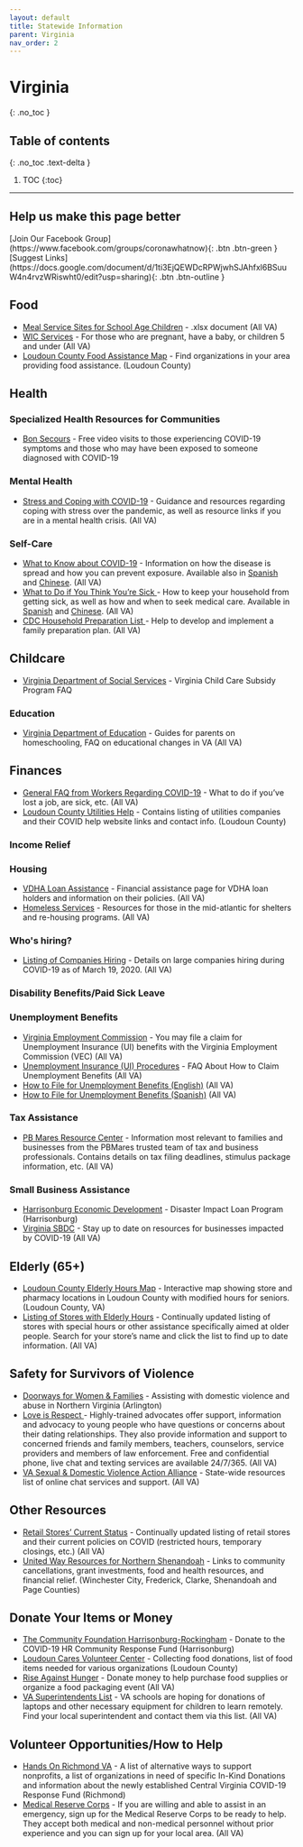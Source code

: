 ```yaml
---
layout: default
title: Statewide Information
parent: Virginia
nav_order: 2
---
```


# Virginia
{: .no_toc }

## Table of contents
{: .no_toc .text-delta }

1. TOC
{:toc}

---

## Help us make this page better
<span class="fs-5">
[Join Our Facebook Group](https://www.facebook.com/groups/coronawhatnow){: .btn .btn-green } [Suggest Links](https://docs.google.com/document/d/1ti3EjQEWDcRPWjwhSJAhfxl6BSuuW4n4rvzWRiswht0/edit?usp=sharing){: .btn .btn-outline }
</span>

## Food



*   [Meal Service Sites for School Age Children](http://www.doe.virginia.gov/support/nutrition/approved-meal-sites.xlsx) - .xlsx document (All VA)
*   [WIC Services](https://uwhr.org/files/galleries/WIC_COVID_Flyer.pdf) - For those who are pregnant, have a baby, or children 5 and under (All VA)
*   [Loudoun County Food Assistance Map](https://loudoungis.maps.arcgis.com/apps/webappviewer/index.html?id=6ed1f163061c43afa43b0a5b45bed1ab) - Find organizations in your area providing food assistance. (Loudoun County)


## Health


### Specialized Health Resources for Communities



*   [Bon Secours](https://blog.bonsecours.com/news/free-covid-19-video-visits/) - Free video visits to those experiencing COVID-19 symptoms and those who may have been exposed to someone diagnosed with COVID-19


### Mental Health



*   [Stress and Coping with COVID-19](https://www.cdc.gov/coronavirus/2019-ncov/daily-life-coping/managing-stress-anxiety.html?CDC_AA_refVal=https%3A%2F%2Fwww.cdc.gov%2Fcoronavirus%2F2019-ncov%2Fprepare%2Fmanaging-stress-anxiety.html) - Guidance and resources regarding coping with stress over the pandemic, as well as resource links if you are in a mental health crisis. (All VA)


### Self-Care



*   [What to Know about COVID-19](https://www.cdc.gov/coronavirus/2019-ncov/downloads/2019-ncov-factsheet.pdf) - Information on how the disease is spread and how you can prevent exposure.  Available also in [Spanish](https://www.cdc.gov/coronavirus/2019-ncov/downloads/2019-ncov-factsheet-sp.pdf) and [Chinese](https://www.cdc.gov/coronavirus/2019-ncov/downloads/2019-ncov-factsheet-chinese.pdf). (All VA)
*   [What to Do if You Think You’re Sick ](https://www.cdc.gov/coronavirus/2019-ncov/downloads/sick-with-2019-nCoV-fact-sheet.pdf)- How to keep your household from getting sick, as well as how and when to seek medical care. Available in [Spanish](https://www.cdc.gov/coronavirus/2019-ncov/downloads/sick-with-2019-nCoV-fact-sheet-sp.pdf) and [Chinese](https://www.cdc.gov/coronavirus/2019-ncov/downloads/sick-with-2019-nCoV-fact-sheet-chinese.pdf). (All VA)
*   [CDC Household Preparation List ](https://www.cdc.gov/coronavirus/2019-ncov/daily-life-coping/checklist-household-ready.html?CDC_AA_refVal=https%3A%2F%2Fwww.cdc.gov%2Fcoronavirus%2F2019-ncov%2Fcommunity%2Fhome%2Findex.html)- Help to develop and implement a family preparation plan. (All VA)


## Childcare



*   [Virginia Department of Social Services](https://www.dss.virginia.gov/geninfo/files/FAQs-Virginia_Subsidy_Program.pdf) - Virginia Child Care Subsidy Program FAQ


### Education



*   [Virginia Department of Education](http://www.doe.virginia.gov/support/health_medical/office/covid-19.shtml) - Guides for parents on homeschooling, FAQ on educational changes in VA (All VA)


## Finances



*   [General FAQ from Workers Regarding COVID-19](https://www.governor.virginia.gov/media/governorvirginiagov/governor-of-virginia/pdf/Frequently-Asked-Questions-from-Workers-Regarding-COVID-19.pdf) - What to do if you’ve lost a job, are sick, etc. (All VA)
*   [Loudoun County Utilities Help](https://www.loudoun.gov/5325/COVID-19-Utilities) - Contains listing of utilities companies and their COVID help website links and contact info. (Loudoun County)


### Income Relief


### Housing



*   [VDHA Loan Assistance](https://www.vhda.com/about/Pages/VH-COVID19-FAQs.aspx) - Financial assistance page for VDHA loan holders and information on their policies. (All VA)
*   [Homeless Services](https://www.voachesapeake.org/homeless) - Resources for those in the mid-atlantic for shelters and re-housing programs. (All VA)


### Who's hiring?



*   [Listing of Companies Hiring](https://www.wric.com/news/local-news/need-a-job-these-places-are-hiring-during-covid-19/) - Details on large companies hiring during COVID-19 as of March 19, 2020. (All VA)


### Disability Benefits/Paid Sick Leave


### Unemployment Benefits



*   [Virginia Employment Commission](http://www.vec.virginia.gov/node/11699) - You may file a claim for Unemployment Insurance (UI) benefits with the Virginia Employment Commission (VEC) (All VA)
*   [Unemployment Insurance (UI) Procedures](https://www.vec.virginia.gov/sites/default/files/documents/Information-on-claims-related-to-layoff-March-2020.pdf) - FAQ About How to Claim Unemployment Benefits (All VA)
*   [How to File for Unemployment Benefits (English)](https://uwhr.org/files/galleries/How_to_Apply_English_COVID-19_PDF.pdf) (All VA)
*   [How to File for Unemployment Benefits (Spanish)](https://uwhr.org/files/galleries/How_to_Apply_Spanish_COVID-19_PDF.pdf) (All VA)


### Tax Assistance



*   [PB Mares Resource Center](https://www.pbmares.com/covid-19-resource-center) - Information most relevant to families and businesses from the PBMares trusted team of tax and business professionals.  Contains details on tax filing deadlines, stimulus package information, etc. (All VA)


### Small Business Assistance



*   [Harrisonburg Economic Development](https://harrisonburgdevelopment.com/incentives-financing-2/) - Disaster Impact Loan Program (Harrisonburg)
*   [Virginia SBDC](http://www.valleysbdc.org/covid-19/) - Stay up to date on resources for businesses impacted by COVID-19 (All VA)


## Elderly (65+)



*   [Loudoun County Elderly Hours Map](https://loudoungis.maps.arcgis.com/apps/webappviewer/index.html?id=9b8b074dfdd246e0a9fbfc85c0f3b4db) - Interactive map showing store and pharmacy locations in Loudoun County with modified hours for seniors. (Loudoun County, VA)
*   [Listing of Stores with Elderly Hours](https://www.usatoday.com/story/money/2020/03/17/coronavirus-shopping-stores-introduce-time-for-vulnerable-elderly-pregnant/5074064002/) - Continually updated listing of stores with special hours or other assistance specifically aimed at older people.  Search for your store’s name and click the list to find up to date information. (All VA)


## Safety for Survivors of Violence



*   [Doorways for Women & Families](https://www.doorwaysva.org/get-help/) - Assisting with domestic violence and abuse in Northern Virginia (Arlington)
*   [Love is Respect ](https://www.loveisrespect.org/)- Highly-trained advocates offer support, information and advocacy to young people who have questions or concerns about their dating relationships. They also provide information and support to concerned friends and family members, teachers, counselors, service providers and members of law enforcement. Free and confidential phone, live chat and texting services are available 24/7/365. (All VA) 
*   [VA Sexual & Domestic Violence Action Alliance](http://www.vsdvalliance.org/resources-helpayuda/get-help/?view=mobile) -  State-wide resources list of online chat services and support. (All VA) 


## Other Resources



*   [Retail Stores’ Current Status](https://www.retaildive.com/news/tracking-retails-response-to-the-coronavirus/574216/) - Continually updated listing of retail stores and their current policies on COVID (restricted hours, temporary closings, etc.) (All VA)
*   [United Way Resources for Northern Shenandoah](https://www.unitedwaynsv.org/COVID-19-Resources?fbclid=IwAR1yiwDcq0tg_0Tv5CgEyDq8w3ng2yE3gi_QbUuTb2pFtvqH6J-YftS4gqU) - Links to community cancellations, grant investments, food and health resources, and financial relief. (Winchester City, Frederick, Clarke, Shenandoah and Page Counties)


## Donate Your Items or Money



*   [The Community Foundation Harrisonburg-Rockingham](https://www.tcfhr.org/covid-19/) - Donate to the COVID-19 HR Community Response Fund (Harrisonburg)
*   [Loudoun Cares Volunteer Center](https://volunteer.loudouncares.org/need/detail/?need_id=508171) - Collecting food donations, list of food items needed for various organizations (Loudoun County) 
*   [Rise Against Hunger](https://www.riseagainsthunger.org/#meettheneed) - Donate money to help purchase food supplies or organize a food packaging event (All VA)
*   [VA Superintendents List](http://www.va-doeapp.com/PublicSchoolsByDivisions.aspx?w=true) - VA schools are hoping for donations of laptops and other necessary equipment for children to learn remotely.  Find your local superintendent and contact them via this list. (All VA)


## Volunteer Opportunities/How to Help



*   [Hands On Richmond VA](https://www.handsonrva.org/inkind?) - A list of alternative ways to support nonprofits, a list of organizations in need of specific In-Kind Donations and information about the newly established Central Virginia COVID-19 Response Fund (Richmond)
*   [Medical Reserve Corps](http://www.vdh.virginia.gov/mrc/) - If you are willing and able to assist in an emergency, sign up for the Medical Reserve Corps to be ready to help.  They accept both medical and non-medical personnel without prior experience and you can sign up for your local area. (All VA)
